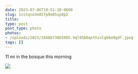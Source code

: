 ```yaml
---
date: 2023-07-06T19:51:18-0600
slug: 1vstqno3m857p9e85sp8p2
title: 
type: post
post_type: photo
photos:
- /uploads/2023/1688673065805.9ql95b0qxthiulgbbm9gdf.jpeg
tags: []
---
```

11 mi in the bosque this morning


![](/uploads/2023/1688673065805.9ql95b0qxthiulgbbm9gdf.jpeg)


